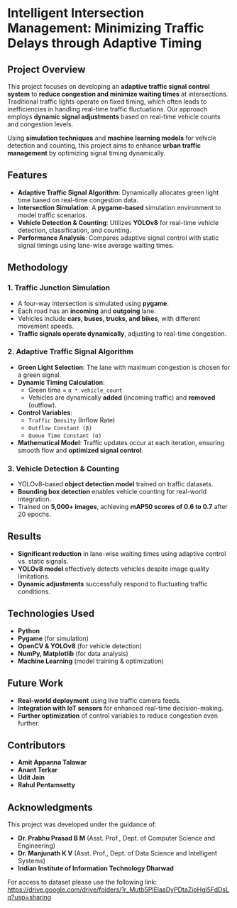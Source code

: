 # Intelligent Intersection Management: Minimizing Traffic Delays through Adaptive Timing

## Project Overview

This project focuses on developing an **adaptive traffic signal control system** to **reduce congestion and minimize waiting times** at intersections. Traditional traffic lights operate on fixed timing, which often leads to inefficiencies in handling real-time traffic fluctuations. Our approach employs **dynamic signal adjustments** based on real-time vehicle counts and congestion levels.

Using **simulation techniques** and **machine learning models** for vehicle detection and counting, this project aims to enhance **urban traffic management** by optimizing signal timing dynamically.

## Features

- **Adaptive Traffic Signal Algorithm**: Dynamically allocates green light time based on real-time congestion data.
- **Intersection Simulation**: A **pygame-based** simulation environment to model traffic scenarios.
- **Vehicle Detection & Counting**: Utilizes **YOLOv8** for real-time vehicle detection, classification, and counting.
- **Performance Analysis**: Compares adaptive signal control with static signal timings using lane-wise average waiting times.

## Methodology

### 1. **Traffic Junction Simulation**
- A four-way intersection is simulated using **pygame**.
- Each road has an **incoming** and **outgoing** lane.
- Vehicles include **cars, buses, trucks, and bikes**, with different movement speeds.
- **Traffic signals operate dynamically**, adjusting to real-time congestion.

### 2. **Adaptive Traffic Signal Algorithm**
- **Green Light Selection**: The lane with maximum congestion is chosen for a green signal.
- **Dynamic Timing Calculation**:
  - Green time = `α * vehicle_count`
  - Vehicles are dynamically **added** (incoming traffic) and **removed** (outflow).
- **Control Variables**:
  - `Traffic Density` (Inflow Rate)
  - `Outflow Constant (β)`
  - `Queue Time Constant (α)`
- **Mathematical Model**: Traffic updates occur at each iteration, ensuring smooth flow and **optimized signal control**.

### 3. **Vehicle Detection & Counting**
- YOLOv8-based **object detection model** trained on traffic datasets.
- **Bounding box detection** enables vehicle counting for real-world integration.
- Trained on **5,000+ images**, achieving **mAP50 scores of 0.6 to 0.7** after 20 epochs.

## Results

- **Significant reduction** in lane-wise waiting times using adaptive control vs. static signals.
- **YOLOv8 model** effectively detects vehicles despite image quality limitations.
- **Dynamic adjustments** successfully respond to fluctuating traffic conditions.

## Technologies Used

- **Python**
- **Pygame** (for simulation)
- **OpenCV & YOLOv8** (for vehicle detection)
- **NumPy, Matplotlib** (for data analysis)
- **Machine Learning** (model training & optimization)

## Future Work

- **Real-world deployment** using live traffic camera feeds.
- **Integration with IoT sensors** for enhanced real-time decision-making.
- **Further optimization** of control variables to reduce congestion even further.

## Contributors

- **Amit Appanna Talawar**
- **Anant Terkar**
- **Udit Jain**
- **Rahul Pentamsetty**

## Acknowledgments

This project was developed under the guidance of:
- **Dr. Prabhu Prasad B M** (Asst. Prof., Dept. of Computer Science and Engineering)
- **Dr. Manjunath K V** (Asst. Prof., Dept. of Data Science and Intelligent Systems)
- **Indian Institute of Information Technology Dharwad**

For access to dataset please use the following link:
https://drive.google.com/drive/folders/1r_Mutb5PlElaaDyPDtaZipHgl5FdDsLq?usp=sharing
